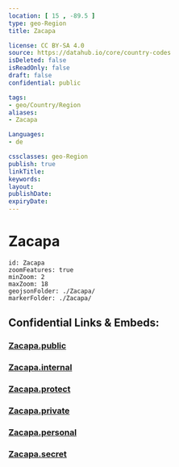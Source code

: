 ```yaml
---
location: [ 15 , -89.5 ] 
type: geo-Region
title: Zacapa

license: CC BY-SA 4.0
source: https://datahub.io/core/country-codes
isDeleted: false
isReadOnly: false
draft: false
confidential: public

tags:
- geo/Country/Region
aliases:
- Zacapa

Languages:
- de

cssclasses: geo-Region
publish: true
linkTitle: 
keywords: 
layout: 
publishDate: 
expiryDate: 
---
```


# Zacapa

```leaflet
id: Zacapa
zoomFeatures: true 
minZoom: 2 
maxZoom: 18
geojsonFolder: ./Zacapa/
markerFolder: ./Zacapa/
```


## Confidential Links & Embeds: 

### [Zacapa.public](/_public/\Earth\Continent\America~Central\Guatemala\Departments~GuatemalaZacapa.public.md) 

### [Zacapa.internal](/_internal/\Earth\Continent\America~Central\Guatemala\Departments~GuatemalaZacapa.internal.md) 

### [Zacapa.protect](/_protect/\Earth\Continent\America~Central\Guatemala\Departments~GuatemalaZacapa.protect.md) 

### [Zacapa.private](/_private/\Earth\Continent\America~Central\Guatemala\Departments~GuatemalaZacapa.private.md) 

### [Zacapa.personal](/_personal/\Earth\Continent\America~Central\Guatemala\Departments~GuatemalaZacapa.personal.md) 

### [Zacapa.secret](/_secret/\Earth\Continent\America~Central\Guatemala\Departments~GuatemalaZacapa.secret.md)

